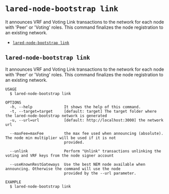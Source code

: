 `lared-node-bootstrap link`
===========================

It announces VRF and Voting Link transactions to the network for each node with 'Peer' or 'Voting' roles. This command finalizes the node registration to an existing network.

* [`lared-node-bootstrap link`](#lared-node-bootstrap-link)

## `lared-node-bootstrap link`

It announces VRF and Voting Link transactions to the network for each node with 'Peer' or 'Voting' roles. This command finalizes the node registration to an existing network.

```
USAGE
  $ lared-node-bootstrap link

OPTIONS
  -h, --help              It shows the help of this command.
  -t, --target=target     [default: target] The target folder where the lared-node-bootstrap network is generated
  -u, --url=url           [default: http://localhost:3000] the network url

  --maxFee=maxFee         the max fee used when announcing (absolute). The node min multiplier will be used if it is not
                          provided.

  --unlink                Perform "Unlink" transactions unlinking the voting and VRF keys from the node signer account

  --useKnownRestGateways  Use the best NEM node available when announcing. Otherwise the command will use the node
                          provided by the --url parameter.

EXAMPLE
  $ lared-node-bootstrap link
```
